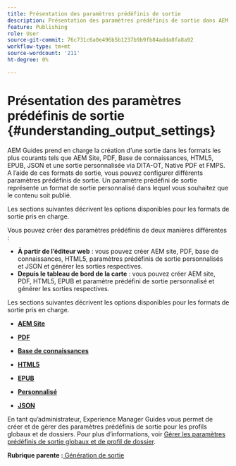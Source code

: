 ```yaml
---
title: Présentation des paramètres prédéfinis de sortie
description: Présentation des paramètres prédéfinis de sortie dans AEM Guides. Créez des paramètres prédéfinis de sortie à partir de l’éditeur web et du tableau de bord de mappage pour les formats de site AEM, de PDF, d’HTML5, d’EPUB, personnalisé et JSON.
feature: Publishing
role: User
source-git-commit: 76c731c6a0e496b5b1237b9b9fb84adda8fa8a92
workflow-type: tm+mt
source-wordcount: '211'
ht-degree: 0%

---
```


# Présentation des paramètres prédéfinis de sortie {#understanding_output_settings}

AEM Guides prend en charge la création d’une sortie dans les formats les plus courants tels que AEM Site, PDF, Base de connaissances, HTML5, EPUB, JSON et une sortie personnalisée via DITA-OT, Native PDF et FMPS. A l’aide de ces formats de sortie, vous pouvez configurer différents paramètres prédéfinis de sortie. Un paramètre prédéfini de sortie représente un format de sortie personnalisé dans lequel vous souhaitez que le contenu soit publié.

Les sections suivantes décrivent les options disponibles pour les formats de sortie pris en charge.

Vous pouvez créer des paramètres prédéfinis de deux manières différentes :

- **À partir de l’éditeur web** : vous pouvez créer AEM site, PDF, base de connaissances, HTML5, paramètres prédéfinis de sortie personnalisés et JSON et générer les sorties respectives.
- **Depuis le tableau de bord de la carte** : vous pouvez créer AEM site, PDF, HTML5, EPUB et paramètre prédéfini de sortie personnalisé et générer les sorties respectives.

Les sections suivantes décrivent les options disponibles pour les formats de sortie pris en charge.

- **[AEM Site](generate-output-aem-site.md)**

- **[PDF](generate-output-pdf.md)**

- **[Base de connaissances](generate-output-knowledge-base.md)**

- **[HTML5](generate-output-html5.md)**

- **[EPUB](generate-output-epub.md)**

- **[Personnalisé](generate-output-custom.md)**

- **[JSON](generate-output-json.md)**

En tant qu’administrateur, Experience Manager Guides vous permet de créer et de gérer des paramètres prédéfinis de sortie pour les profils globaux et de dossiers. Pour plus d’informations, voir [Gérer les paramètres prédéfinis de sortie globaux et de profil de dossier](./web-editor-manage-output-presets.md).

**Rubrique parente :**[ Génération de sortie](generate-output.md)
